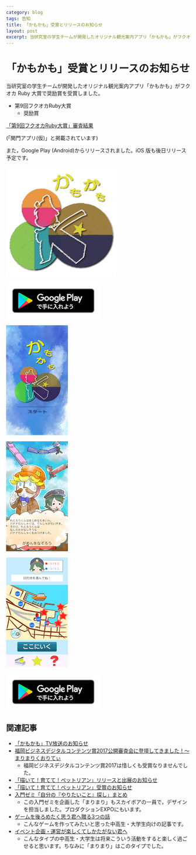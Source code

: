 ```yaml
---
category: blog
tags: 告知
title: 「かもかも」受賞とリリースのお知らせ
layout: post
excerpt: 当研究室の学生チームが開発したオリジナル観光案内アプリ「かもかも」がフクオカ Ruby 大賞で奨励賞を受賞しました。また， Google Play (Android)からリリースされました。
---
```

# 「かもかも」受賞とリリースのお知らせ

当研究室の学生チームが開発したオリジナル観光案内アプリ「かもかも」がフクオカ Ruby 大賞で奨励賞を受賞しました。

* 第9回フクオカRuby大賞
	* 奨励賞

[「第9回フクオカRuby大賞」審査結果](http://www.digitalfukuoka.jp/topics/86?locale=ja)

(「関門アプリ(仮)」と掲載されています)

また，Google Play (Android)からリリースされました。iOS 版も後日リリース予定です。

![かもかも](/assets/images/KamoKamo.png)

[![Google Play](/assets/images/KamoKamo_GooglePlay_ja_badge.png)](https://play.google.com/store/apps/details?id=com.zacky.kanmon)

![かもかも〜スタート画面](/assets/images/KamoKamo-1.png)

![かもかも〜ストーリー](/assets/images/KamoKamo-2.png)

![かもかも〜マップ画面](/assets/images/KamoKamo-3.png)

[![Google Play](/assets/images/KamoKamo_GooglePlay_ja_badge.png)](https://play.google.com/store/apps/details?id=com.zacky.kanmon)

## 関連記事

* [「かもかも」TV放送のお知らせ](/blog/2017/04/19/KamoKamo.html)
* [福岡ビジネスデジタルコンテンツ賞2017公開審査会に登壇してきました！〜まりまりくおりてぃ](http://yamadaquality.hatenablog.com/entry/2017/03/05/153048)
	* 福岡ビジネスデジタルコンテンツ賞2017は惜しくも受賞なりませんでした。
* [「描いて！育てて！ペットリアン」リリースと出展のお知らせ](/blog/2016/06/25/Petlian.html)
* [「描いて！育てて！ペットリアン」受賞のお知らせ](/blog/2016/01/16/Awards.html)
* [入門ゼミ「自分の『やりたいこと』探し」まとめ](/blog/2015/07/16/Introductory-Seminar.html)
	* この入門ゼミを企画した「まりまり」もスカイボアの一員で，デザインを担当しました。プロダクションEXPOにもいます。
* [ゲームを後ろめたく思う君へ贈る3つの話](/medium/2016/01/18/medium.html)
	* こんなゲームを作ってみたいと思った中高生・大学生向けの記事です。
* [イベント企画・運営が楽しくてしかたがない君へ](/medium/2016/01/27/medium.html)
	* こんなタイプの中高生・大学生は将来こういう活動をすると楽しく過ごせると思います。ちなみに「まりまり」はこのタイプでした。